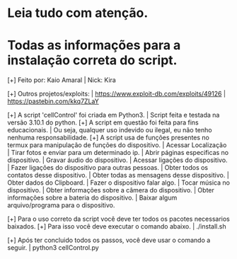 # Leia tudo com atenção.
# Todas as informações para a instalação correta do script.


[+] Feito por: Kaio Amaral
 |  Nick: Kira

[+] Outros projetos/exploits:
 | https://www.exploit-db.com/exploits/49126
 | https://pastebin.com/kkq7ZLaY


[+] A script 'cellControl' foi criada em Python3.
 | Script feita e testada na versão 3.10.1 do python.
[+] A script em questão foi feita para fins educacionais.
 | Ou seja, qualquer uso indevido ou ilegal, eu não tenho nenhuma responsabilidade.
[+] A script usa de funções presentes no termux para manipulação de funções do dispositivo.
 | Acessar Localização
 | Tirar fotos e enviar para um determinado ip.
 | Abrir páginas especificas no dispositivo.
 | Gravar áudio do dispositivo.
 | Acessar ligações do dispositivo.
 | Fazer ligações do dispositivo para outras pessoas.
 | Obter todos os contatos desse dispositivo.
 | Obter todas as mensagens desse dispositivo.
 | Obter dados do Clipboard.
 | Fazer o dispositivo falar algo.
 | Tocar música no dispositivo.
 | Obter informações sobre a câmera do dispositivo.
 | Obter informações sobre a bateria do dispositivo.
 | Baixar algum arquivo/programa para o dispositivo.


[+] Para o uso correto da script você deve ter todos os pacotes necessarios baixados.
[+] Para isso você deve executar o comando abaixo.
 | ./install.sh


[+] Após ter concluido todos os passos, você deve usar o comando a seguir.
 | python3 cellControl.py


